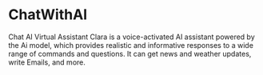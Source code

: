 # ChatWithAI
Chat AI Virtual Assistant
Clara is a voice-activated AI assistant powered by the Ai
model, which provides realistic and informative responses
to a wide range of commands and questions.
It can get news and weather updates, write Emails, and
more.

